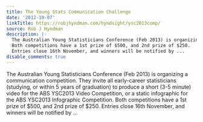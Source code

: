 ```yaml
---
title: The Young Stats Communication Challenge
date: '2012-10-07'
linkTitle: https://robjhyndman.com/hyndsight/ysc2013comp/
source: Rob J Hyndman
description: |-
  The Australian Young Statisticians Conference (Feb 2013) is organizing a communication competition. They invite all early-career statisticians (studying, or within 5 years of graduation) to produce a short (3-5 minute) video for the ABS YSC2013 Video Competition, or a static infographic for the ABS YSC2013 Infographic Competition.
  Both competitions have a 1st prize of $500, and 2nd prize of $250.
  Entries close 16th November, and winners will be notified by ...
disable_comments: true
---
```

The Australian Young Statisticians Conference (Feb 2013) is organizing a communication competition. They invite all early-career statisticians (studying, or within 5 years of graduation) to produce a short (3-5 minute) video for the ABS YSC2013 Video Competition, or a static infographic for the ABS YSC2013 Infographic Competition.
Both competitions have a 1st prize of $500, and 2nd prize of $250.
Entries close 16th November, and winners will be notified by ...